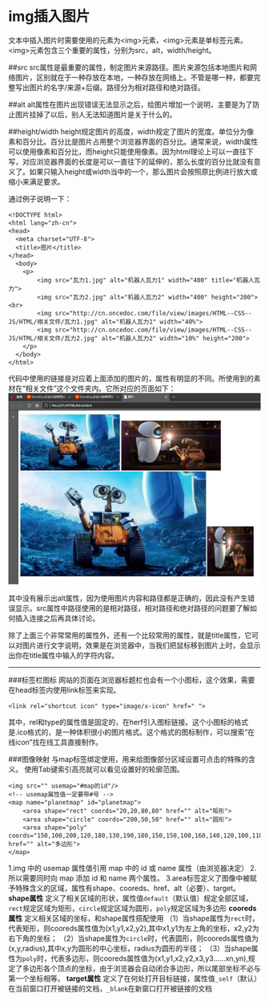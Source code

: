 img插入图片
===================
文本中插入图片时需要使用的元素为&lt;img&gt;元素，&lt;img&gt;元素是单标签元素。&lt;img&gt;元素包含三个重要的属性，分别为src，alt，width/height。


##src
src属性是最重要的属性，制定图片来源路径。图片来源包括本地图片和网络图片，区别就在于一种存放在本地，一种存放在网络上。不管是哪一种，都要完整写出图片的名字/来源+后缀。路径分为相对路径和绝对路径。

##alt
alt属性在图片出现错误无法显示之后，给图片增加一个说明，主要是为了防止图片挂掉了以后，别人无法知道图片是关于什么的。

##height/width
height规定图片的高度，width规定了图片的宽度。单位分为像素和百分比。百分比是图片占用整个浏览器界面的百分比。通常来说，width属性可以使用像素和百分比，而height只能使用像素。因为html理论上可以一直往下写，对应浏览器界面的长度是可以一直往下的延伸的，那么长度的百分比就没有意义了。如果只输入height或width当中的一个，那么图片会按照原比例进行放大或缩小来满足要求。

通过例子说明一下：

    <!DOCTYPE html>
    <html lang="zh-cn">
    <head>
	  <meta charset="UTF-8">
	  <title>图片</title>
    </head>
      <body>
        <p>
    	    <img src="瓦力1.jpg" alt="机器人瓦力1" width="400" title="机器人瓦力">
    	    <img src="瓦力2.jpg" alt="机器人瓦力2" width="400" height="200"><br>
    	    <img src="http://cn.oncedoc.com/file/view/images/HTML--CSS--JS/HTML/相关文件/瓦力1.jpg" alt="机器人瓦力1" width="40%">
    	    <img src="http://cn.oncedoc.com/file/view/images/HTML--CSS--JS/HTML/相关文件/瓦力2.jpg" alt="机器人瓦力2" width="10%" height="200">
        </p>
      </body>
    </html>



代码中使用的链接是对应着上面添加的图片的，属性有明显的不同。所使用到的素材在“相关文件”这个文件夹内。它所对应的页面如下：
![](./相关文件/html6.3.jpg)

其中没有展示出alt属性，因为使用图片内容和路径都是正确的，因此没有产生错误显示。src属性中路径使用的是相对路径，相对路径和绝对路径的问题要了解如何插入连接之后再具体讨论。


除了上面三个非常常用的属性外，还有一个比较常用的属性，就是title属性，它可以对图片进行文字说明，效果是在浏览器中，当我们把鼠标移到图片上时，会显示出你在title属性中输入的字符内容。


----------


###标签栏图标
网站的页面在浏览器标题栏也会有一个小图标，这个效果，需要在head标签内使用link标签来实现。

    <link rel="shortcut icon" type="image/x-icon" href=" ">
其中，rel和type的属性值是固定的，在herf引入图标链接。这个小图标的格式是.ico格式的，是一种体积很小的图片格式。这个格式的图标制作，可以搜索“在线icon”找在线工具直接制作。

###图像映射
与map标签绑定使用，用来给图像部分区域设置可点击的特殊的含义。
使用Tab键索引高亮就可以看见设置好的轮廓范围。

    <img src="" usemap="#map的id"/>
    <!-- usemap属性值一定要带#号 -->
    <map name="planetmap" id="planetmap">
        <area shape="rect" coords="20,20,80,80" href="" alt="矩形">
        <area shape="circle" coords="200,50,50" href="" alt="圆形">
        <area shape="poly" coords="150,100,200,120,180,130,190,180,150,150,100,160,140,120,100,110" href="" alt="多边形">
    </map>
1.img 中的 usemap 属性值引用 map 中的 id 或 name 属性（由浏览器决定）
2.所以需要同时向 map 添加 id 和 name 两个属性。
3.area标签定义了图像中被赋予特殊含义的区域，属性有shape、cooreds、href、alt（必要）、target。
**shape属性**
定义了相关区域的形状，属性值`default`（默认值）规定全部区域，`rect`规定区域为矩形，`circle`规定区域为圆形，`poly`规定区域为多边形
**cooreds属性**
定义相关区域的坐标，和shape属性搭配使用
（1）当shape属性为`rect`时，代表矩形，则cooreds属性值为(x1,y1,x2,y2),其中x1,y1为左上角的坐标，x2,y2为右下角的坐标；
（2）当shape属性为`circle`时，代表圆形，则cooreds属性值为(x,y,radius),其中x,y为圆形的中心坐标，radius为圆形的半径；
（3）当shape属性为`poly`时，代表多边形，则cooreds属性值为(x1,y1,x2,y2,x3,y3......xn,yn),规定了多边形各个顶点的坐标，由于浏览器会自动闭合多边形，所以尾部坐标不必与第一个坐标相等。
**target属性**
定义了在何处打开目标链接，属性值`_self`（默认）在当前窗口打开被链接的文档，`_blank`在新窗口打开被链接的文档